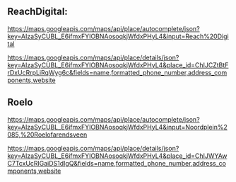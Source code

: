 ## ReachDigital:

https://maps.googleapis.com/maps/api/place/autocomplete/json?key=AIzaSyCUBL_E6ifmxFYIOBNAosoqkjWfdxPHyL4&input=Reach%20Digital

https://maps.googleapis.com/maps/api/place/details/json?key=AIzaSyCUBL_E6ifmxFYIOBNAosoqkjWfdxPHyL4&place_id=ChIJCZtBtFrDxUcRrpLiRqWyg6c&fields=name,formatted_phone_number,address_components,website

## Roelo

https://maps.googleapis.com/maps/api/place/autocomplete/json?key=AIzaSyCUBL_E6ifmxFYIOBNAosoqkjWfdxPHyL4&input=Noordplein%2085,%20Roelofarendsveen

https://maps.googleapis.com/maps/api/place/details/json?key=AIzaSyCUBL_E6ifmxFYIOBNAosoqkjWfdxPHyL4&place_id=ChIJWYAwC7TcxUcRlGaiDS1dIgQ&fields=name,formatted_phone_number,address_components,website
